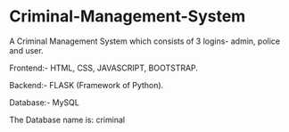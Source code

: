 # Criminal-Management-System

A Criminal Management System which consists of 3 logins- admin, police and user.

Frontend:- HTML, CSS, JAVASCRIPT, BOOTSTRAP.

Backend:- FLASK (Framework of Python).

Database:- MySQL

The Database name is: criminal
